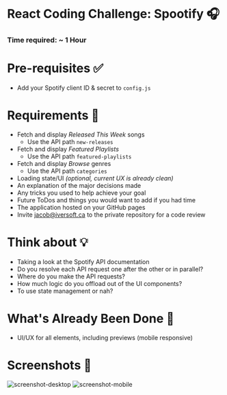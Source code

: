 # React Coding Challenge: Spootify 🎧

### Time required: ~ 1 Hour

# Pre-requisites ✅
- Add your Spotify client ID & secret to `config.js`

# Requirements 📖
- Fetch and display *Released This Week* songs
  - Use the API path `new-releases`
- Fetch and display *Featured Playlists*
  - Use the API path `featured-playlists`
- Fetch and display *Browse* genres
  - Use the API path `categories`
- Loading state/UI *(optional, current UX is already clean)*
- An explanation of the major decisions made
- Any tricks you used to help achieve your goal
- Future ToDos and things you would want to add if you had time
- The application hosted on your GitHub pages
- Invite jacob@iversoft.ca to the private repository for a code review

# Think about 💡
- Taking a look at the Spotify API documentation
- Do you resolve each API request one after the other or in parallel?
- Where do you make the API requests?
- How much logic do you offload out of the UI components?
- To use state management or nah?

# What's Already Been Done 🏁
- UI/UX for all elements, including previews (mobile responsive)

# Screenshots 🌄

![screenshot-desktop](https://puu.sh/GwPLE/3be580156a.png)
![screenshot-mobile](https://puu.sh/GwPLS/0bcb566d23.png)
